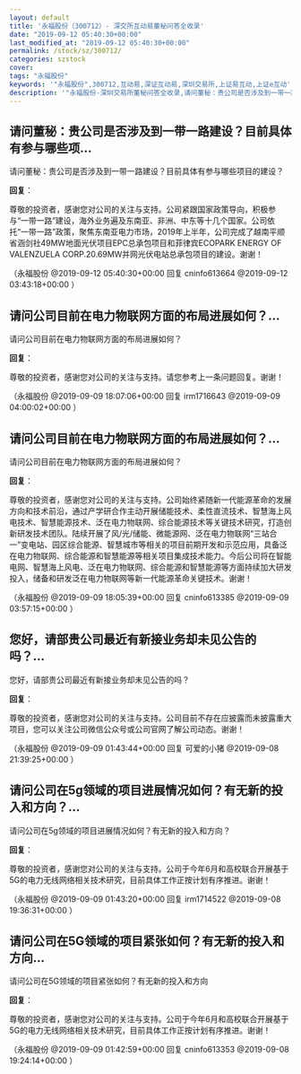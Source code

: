 ```yaml
---
layout: default
title: '永福股份（300712）- 深交所互动易董秘问答全收录'
date: "2019-09-12 05:40:30+00:00"
last_modified_at: "2019-09-12 05:40:30+00:00"
permalink: /stock/sz/300712/
categories: szstock
cover: 
tags: "永福股份"
keywords: '"永福股份",300712,互动易,深证互动易,深圳交易所,上证易互动,上证e互动'
description: '"永福股份-深圳交易所董秘问答全收录,请问董秘：贵公司是否涉及到一带一路建设？目前具体有参与哪些项目的建设？"'
---
```


## 请问董秘：贵公司是否涉及到一带一路建设？目前具体有参与哪些项...

请问董秘：贵公司是否涉及到一带一路建设？目前具体有参与哪些项目的建设？

**回复**：

尊敬的投资者，感谢您对公司的关注与支持。公司紧跟国家政策导向，积极参与“一带一路”建设，海外业务遍及东南亚、非洲、中东等十几个国家。公司依托“一带一路”政策，聚焦东南亚电力市场，2019年上半年，公司完成了越南平顺省涵剑社49MW地面光伏项目EPC总承包项目和菲律宾ECOPARK ENERGY OF VALENZUELA CORP.20.69MW并网光伏电站总承包项目的建设。谢谢！ 

（永福股份  @2019-09-12 05:40:30+00:00 回复 cninfo613664  @2019-09-12 03:43:18+00:00 ）

## 请问公司目前在电力物联网方面的布局进展如何？...

请问公司目前在电力物联网方面的布局进展如何？

**回复**：

尊敬的投资者，感谢您对公司的关注与支持。请您参考上一条问题回复。谢谢！ 

（永福股份  @2019-09-09 18:07:06+00:00 回复 irm1716643  @2019-09-09 04:00:02+00:00 ）

## 请问公司目前在电力物联网方面的布局进展如何？...

请问公司目前在电力物联网方面的布局进展如何？

**回复**：

尊敬的投资者，感谢您对公司的关注与支持。公司始终紧随新一代能源革命的发展方向和技术前沿，通过产学研合作主动开展储能技术、柔性直流技术、智慧海上风电技术、智慧能源技术、泛在电力物联网、综合能源技术等关键技术研究，打造创新研发技术团队。陆续开展了风/光/储能、微能源网、泛在电力物联网“三站合一”变电站、园区综合能源、智慧城市等相关的项目前期开发和示范应用，具备泛在电力物联网、综合能源和智慧能源等相关项目集成技术能力。今后公司将在智能电网、智慧海上风电、泛在电力物联网、综合能源和智慧能源等方面持续加大研发投入，储备和研发泛在电力物联网等新一代能源革命关键技术。谢谢！ 

（永福股份  @2019-09-09 18:05:39+00:00 回复 cninfo613385  @2019-09-09 03:57:15+00:00 ）

## 您好，请部贵公司最近有新接业务却未见公告的吗？...

您好，请部贵公司最近有新接业务却未见公告的吗？

**回复**：

尊敬的投资者，感谢您对公司的关注与支持。公司目前不存在应披露而未披露重大项目，您可以关注公司微信公众号或公司官网了解公司动态。谢谢！ 

（永福股份  @2019-09-09 01:43:44+00:00 回复 可爱的小猪  @2019-09-08 21:39:25+00:00 ）

## 请问公司在5g领域的项目进展情况如何？有无新的投入和方向？...

请问公司在5g领域的项目进展情况如何？有无新的投入和方向？

**回复**：

尊敬的投资者，感谢您对公司的关注与支持。公司于今年6月和高校联合开展基于5G的电力无线网络相关技术研究，目前具体工作正按计划有序推进。谢谢！ 

（永福股份  @2019-09-09 01:43:20+00:00 回复 irm1714522  @2019-09-08 19:36:31+00:00 ）

## 请问公司在5G领域的项目紧张如何？有无新的投入和方向...

请问公司在5G领域的项目紧张如何？有无新的投入和方向

**回复**：

尊敬的投资者，感谢您对公司的关注与支持。公司于今年6月和高校联合开展基于5G的电力无线网络相关技术研究，目前具体工作正按计划有序推进。谢谢！ 

（永福股份  @2019-09-09 01:42:59+00:00 回复 cninfo613353  @2019-09-08 19:24:14+00:00 ）

